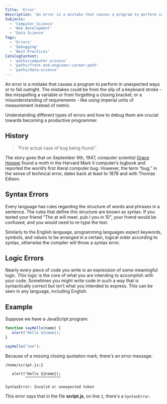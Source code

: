 ```yaml
---
Title: 'Error'
Description: 'An error is a mistake that causes a program to perform in unexpected ways or to fail outright.'
Subjects:
  - 'Computer Science'
  - 'Web Development'
  - 'Data Science'
Tags:
  - 'Errors'
  - 'Debugging'
  - 'Best Practices'
CatalogContent:
  - 'paths/computer-science'
  - 'paths/front-end-engineer-career-path'
  - 'paths/data-science'
---
```


An error is a mistake that causes a program to perform in unexpected ways or to fail outright. The mistakes could be from the slip of a keyboard stroke - like misspelling a variable or from forgetting a closing bracket; or a misunderstanding of requirements - like using imperial units of measurement instead of metric.

Understanding different types of errors and how to debug them are crucial towards becoming a productive programmer.

## History

> “First actual case of bug being found.”

The story goes that on September 9th, 1947, computer scientist [Grace Hopper](https://en.wikipedia.org/wiki/Grace_Hopper) found a moth in the Harvard Mark II computer’s logbook and reported the world’s first literal computer bug. However, the term “bug,” in the sense of technical error, dates back at least to 1878 and with Thomas Edison.

## Syntax Errors

Every language has rules regarding the structure of words and phrases in a sentence. The rules that define this structure are known as syntax. If you texted your friend "The at will meet. pub I you in 10", your friend would be confused, and you would need to re-type the text.

Similarly to the English language, programming languages expect keywords, symbols, and values to be arranged in a certain, logical order according to syntax, otherwise the compiler will throw a syntax error.

## Logic Errors

Nearly every piece of code you write is an expression of some meaningful logic. This logic is the core of what you are intending to accomplish with your code. Sometimes you might write code in such a way that is syntactically correct but isn’t what you intended to express. This can be seen in any language, including English.

## Example

Suppose we have a JavaScript program:

```js
function sayHello(name) {
   alert("Hello ${name});
}

sayHello("Joe");
```

Because of a missing closing quotation mark, there's an error message:

```error
/home/script.js:2

   alert("Hello ${name});
         ^^^^^^^^^^^^^^^^

SyntaxError: Invalid or unexpected token
```

This error says that in the file **script.js**, on line `2`, there's a `SyntaxError`.
